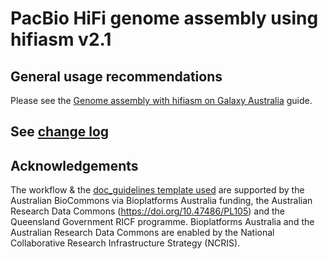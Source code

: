 PacBio HiFi genome assembly using hifiasm v2.1
==============

## General usage recommendations
Please see the [Genome assembly with hifiasm on Galaxy Australia](https://australianbiocommons.github.io/how-to-guides/genome_assembly/hifi_assembly) guide.

## See [change log](./change_log.md)

## Acknowledgements

The workflow & the [doc_guidelines template used](https://github.com/AustralianBioCommons/doc_guidelines) are 
supported by the Australian BioCommons via Bioplatforms Australia funding, the Australian Research Data Commons 
(https://doi.org/10.47486/PL105) and the Queensland Government RICF programme. Bioplatforms Australia and the 
Australian Research Data Commons are enabled by the National Collaborative Research Infrastructure Strategy (NCRIS).



